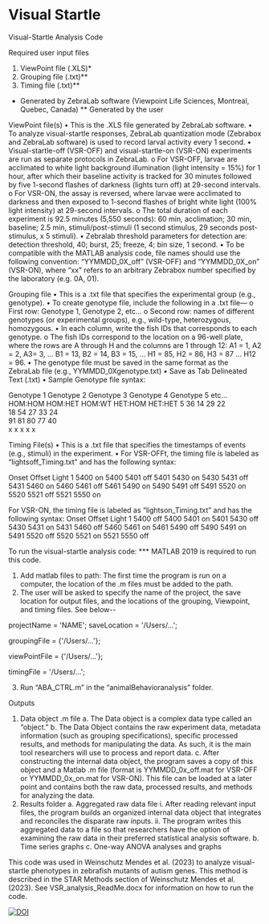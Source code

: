 # Visual Startle 
Visual-Startle Analysis Code

Required user input files
1.	ViewPoint file (.XLS)*
2.	Grouping file (.txt)**
3.	Timing file (.txt)**


* Generated by ZebraLab software (Viewpoint Life Sciences, Montreal, Quebec, Canada)
** Generated by the user

ViewPoint file(s)
•	This is the .XLS file generated by ZebraLab software. 
•	To analyze visual-startle responses, ZebraLab quantization mode (Zebrabox and ZebraLab software) is used to record larval activity every 1 second. 
•	Visual-startle-off (VSR-OFF) and visual-startle-on (VSR-ON) experiments are run as separate protocols in ZebraLab. 
o	For VSR-OFF, larvae are acclimated to white light background illumination (light intensity = 15%) for 1 hour, after which their baseline activity is tracked for 30 minutes followed by five 1-second flashes of darkness (lights turn off) at 29-second intervals. 
o	For VSR-ON, the assay is reversed, where larvae were acclimated to darkness and then exposed to 1-second flashes of bright white light (100% light intensity) at 29-second intervals. 
o	The total duration of each experiment is 92.5 minutes (5,550 seconds): 60 min, acclimation; 30 min, baseline; 2.5 min, stimuli/post-stimuli (1 second stimulus, 29 seconds post-stimulus, x 5 stimuli). 
•	Zebralab threshold parameters for detection are: detection threshold, 40; burst, 25; freeze, 4; bin size, 1 second. 
•	To be compatible with the MATLAB analysis code, file names should use the following convention: “YYMMDD_0X_off” (VSR-OFF) and “YYMMDD_0X_on” (VSR-ON), where “xx” refers to an arbitrary Zebrabox number specified by the laboratory (e.g. 0A, 01).

Grouping file
•	This is a .txt file that specifies the experimental group (e.g., genotype).
•	To create genotype file, include the following in a .txt file—
o	First row: Genotype 1, Genotype 2, etc…
o	Second row: names of different genotypes (or experimental groups), e.g., wild-type, heterozygous, homozygous. 
•	In each column, write the fish IDs that corresponds to each genotype. 
o	The fish IDs correspond to the location on a 96-well plate, where the rows are A through H and the columns are 1 through 12: A1 = 1, A2 = 2, A3= 3, … B1 = 13, B2 = 14, B3 = 15, … H1 = 85, H2 = 86, H3 = 87 … H12 = 96.
•	The genotype file must be saved in the same format as the ZebraLab file (e.g., YYMMDD_0Xgenotype.txt) 
•	Save as Tab Delineated Text (.txt)
•	Sample Genotype file syntax:

Genotype 1	Genotype 2	Genotype 3	Genotype 4	Genotype 5	etc...
HOM:HOM	HOM:HET	HOM:WT	HET:HOM	HET:HET	
5	36	14	29	22	
18	54	27	33	24	
91	81	80	77	40	
x	x	x	x	x	

Timing File(s)
•	This is a .txt file that specifies the timestamps of events (e.g., stimuli) in the experiment.
•	For VSR-OFFt, the timing file is labeled as “lightsoff_Timing.txt” and has the following syntax:

Onset	Offset	Light
1	    5400	on
5400	5401	off
5401	5430	on
5430	5431	off
5431	5460	on
5460	5461	off
5461	5490	on
5490	5491	off
5491	5520	on
5520	5521	off
5521	5550	on

For VSR-ON, the timing file is labeled as “lightson_Timing.txt” and has the following syntax:
Onset	Offset	Light
1	    5400	off
5400	5401	on
5401	5430	off
5430	5431	on
5431	5460	off
5460	5461	on
5461	5490	off
5490	5491	on
5491	5520	off
5520	5521	on
5521	5550	off

To run the visual-startle analysis code:
*** MATLAB 2019 is required to run this code.
1.	Add matlab files to path: The first time the program is run on a computer, the location of the .m files must be added to the path.
2.	The user will be asked to specify the name of the project, the save location for output files, and the locations of the grouping, Viewpoint, and timing files. See below--

projectName = 'NAME';
   	saveLocation = '/Users/...';
	
groupingFile = {'/Users/...'};
            
viewPointFile = {'/Users/...'};
 
timingFile = '/Users/...';

3.	Run “ABA_CTRL.m” in the “animalBehavioranalysis” folder.

Outputs
1.	Data object .m file
  a.	The Data object is a complex data type called an “object.” 
  b.	The Data Object contains the raw experiment data, metadata information (such as grouping specifications), specific processed results, and methods for manipulating the data.  As such, it is the main tool researchers will use to process and report data.
  c.	After constructing the internal data object, the program saves a copy of this object and a Matlab .m file (format is YYMMDD_0x_off.mat for VSR-OFF or YYMMDD_0x_on.mat for VSR-ON). This file can be loaded at a later point and contains both the raw data, processed results, and methods for analyzing the data. 
2.	Results folder
  a.	Aggregated raw data file
    i.	After reading relevant input files, the program builds an organized internal data object that integrates and reconciles the disparate raw inputs. 
    ii.	The program writes this aggregated data to a file so that researchers have the option of examining the raw data in their preferred statistical analysis software. 
  b.	Time series graphs
  c.	One-way ANOVA analyses and graphs

This code was used in Weinschutz Mendes et al. (2023) to analyze visual-startle phenotypes in zebrafish mutants of autism genes. This method is described in the STAR Methods section of Weinschutz Mendes et al. (2023). See VSR_analysis_ReadMe.docx for information on how to run the code.

[![DOI](https://zenodo.org/badge/601389493.svg)](https://zenodo.org/badge/latestdoi/601389493)

